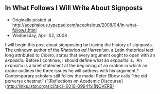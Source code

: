 ## In What Follows I Will Write About Signposts

 * Originally posted at http://acephalous.typepad.com/acephalous/2008/04/in-what-follows.html
 * Wednesday, April 02, 2008



I will begin this post about signposting by tracing the history of signposts.  The unknown author of the _Rhetorica ad Herrenium_, a Latin rhetorical text long attributed to Cicero, states that every argument ought to open with an _expositio._ Before I continue, I should define what an _expositio_ is.  An _expositio_ is a brief statement at the beginning of an oration in which an orator outlines the three issues he will address with his argument.\*  Contemporary scholars still follow the model Peter Elbow calls "the old perverse chestnut" ("[Reflections on Academic Discourse](http://links.jstor.org/sici?sici=0010-0994%!(NOVERB)